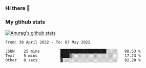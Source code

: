 ### Hi there 👋

### My gtihub stats

[![Anurag's github stats](https://github-readme-stats.vercel.app/api?username=gaozhidong)](https://github.com/gaozhidong/github-readme-stats)

<!--START_SECTION:waka-->

```text
From: 30 April 2022 - To: 07 May 2022

JSON    25 mins         ████████████████████░░░░░   80.53 %
Text    5 mins          ████▒░░░░░░░░░░░░░░░░░░░░   17.23 %
Other   0 secs          ▓░░░░░░░░░░░░░░░░░░░░░░░░   02.20 %
```

<!--END_SECTION:waka-->